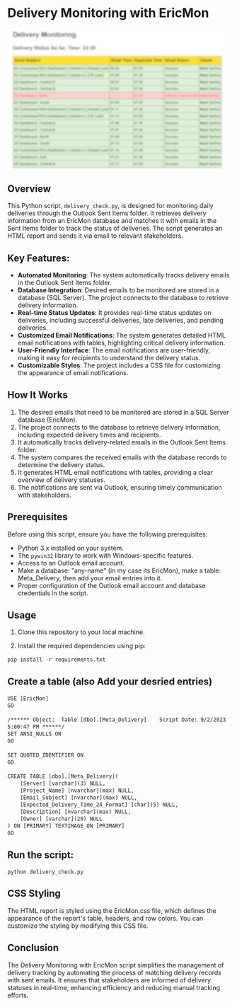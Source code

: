 # Delivery Monitoring with EricMon

![Delivery Monitoring](delivery_monitoring.png)

## Overview

This Python script, `delivery_check.py`, is designed for monitoring daily deliveries through the Outlook Sent Items folder. It retrieves delivery information from an EricMon database and matches it with emails in the Sent Items folder to track the status of deliveries. The script generates an HTML report and sends it via email to relevant stakeholders.

## Key Features:
- <b>Automated Monitoring</b>: The system automatically tracks delivery emails in the Outlook Sent Items folder.
- <b>Database Integration</b>: Desired emails to be monitored are stored in a database (SQL Server). The project connects to the database to retrieve delivery information.
- <b>Real-time Status Updates</b>: It provides real-time status updates on deliveries, including successful deliveries, late deliveries, and pending deliveries.
- <b>Customized Email Notifications</b>: The system generates detailed HTML email notifications with tables, highlighting critical delivery information.
- <b>User-Friendly Interface</b>: The email notifications are user-friendly, making it easy for recipients to understand the delivery status.
- <b>Customizable Styles</b>: The project includes a CSS file for customizing the appearance of email notifications.

## How It Works
1. The desired emails that need to be monitored are stored in a SQL Server database (EricMon).
2. The project connects to the database to retrieve delivery information, including expected delivery times and recipients.
3. It automatically tracks delivery-related emails in the Outlook Sent Items folder.
4. The system compares the received emails with the database records to determine the delivery status.
5. It generates HTML email notifications with tables, providing a clear overview of delivery statuses.
6. The notifications are sent via Outlook, ensuring timely communication with stakeholders.

## Prerequisites

Before using this script, ensure you have the following prerequisites:

- Python 3.x installed on your system.
- The `pywin32` library to work with Windows-specific features.
- Access to an Outlook email account.
- Make a database: "any-name" (in my case its EricMon), make a table: Meta_Delivery, then add your email entries into it.
- Proper configuration of the Outlook email account and database credentials in the script.

## Usage

1. Clone this repository to your local machine.

2. Install the required dependencies using pip:

```
pip install -r requirements.txt
```
## Create a table (also Add your desried entries)
```
USE [EricMon]
GO

/****** Object:  Table [dbo].[Meta_Delivery]    Script Date: 9/2/2023 5:00:47 PM ******/
SET ANSI_NULLS ON
GO

SET QUOTED_IDENTIFIER ON
GO

CREATE TABLE [dbo].[Meta_Delivery](
	[Server] [varchar](3) NULL,
	[Project_Name] [nvarchar](max) NULL,
	[Email_Subject] [nvarchar](max) NULL,
	[Expected_Delivery_Time_24_Format] [char](5) NULL,
	[Description] [nvarchar](max) NULL,
	[Owner] [varchar](20) NULL
) ON [PRIMARY] TEXTIMAGE_ON [PRIMARY]
GO
```
## Run the script:
```
python delivery_check.py
```

## CSS Styling
The HTML report is styled using the EricMon.css file, which defines the appearance of the report's table, headers, and row colors. You can customize the styling by modifying this CSS file.

## Conclusion
The Delivery Monitoring with EricMon script simplifies the management of delivery tracking by automating the process of matching delivery records with sent emails. It ensures that stakeholders are informed of delivery statuses in real-time, enhancing efficiency and reducing manual tracking efforts.